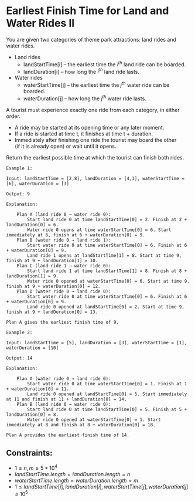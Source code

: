 # Earliest Finish Time for Land and Water Rides II

You are given two categories of theme park attractions: land rides and  
water rides.

* Land rides
    * landStartTime[i] – the earliest time the $i^{th}$ land ride 
        can be boarded.
    * landDuration[i] – how long the $i^{th}$ land ride lasts.
* Water rides
    * waterStartTime[j] – the earliest time the $j^{th}$ water ride 
        can be boarded.
    * waterDuration[j] – how long the $j^{th}$ water ride lasts.

A tourist must experience exactly one ride from each category, in either order.

*  A ride may be started at its opening time or any later moment.
*  If a ride is started at time t, it finishes at time t + duration.
*  Immediately after finishing one ride the tourist may board the other  
    (if it is already open) or wait until it opens.

Return the earliest possible time at which the tourist can finish both rides.

 
```
Example 1:

Input: landStartTime = [2,8], landDuration = [4,1], waterStartTime = [6], waterDuration = [3]

Output: 9

Explanation:​​​​​​​

    Plan A (land ride 0 → water ride 0):
        Start land ride 0 at time landStartTime[0] = 2. Finish at 2 + landDuration[0] = 6.
        Water ride 0 opens at time waterStartTime[0] = 6. Start immediately at 6, finish at 6 + waterDuration[0] = 9.
    Plan B (water ride 0 → land ride 1):
        Start water ride 0 at time waterStartTime[0] = 6. Finish at 6 + waterDuration[0] = 9.
        Land ride 1 opens at landStartTime[1] = 8. Start at time 9, finish at 9 + landDuration[1] = 10.
    Plan C (land ride 1 → water ride 0):
        Start land ride 1 at time landStartTime[1] = 8. Finish at 8 + landDuration[1] = 9.
        Water ride 0 opened at waterStartTime[0] = 6. Start at time 9, finish at 9 + waterDuration[0] = 12.
    Plan D (water ride 0 → land ride 0):
        Start water ride 0 at time waterStartTime[0] = 6. Finish at 6 + waterDuration[0] = 9.
        Land ride 0 opened at landStartTime[0] = 2. Start at time 9, finish at 9 + landDuration[0] = 13.

Plan A gives the earliest finish time of 9.
```

```
Example 2:

Input: landStartTime = [5], landDuration = [3], waterStartTime = [1], waterDuration = [10]

Output: 14

Explanation:​​​​​​​

    Plan A (water ride 0 → land ride 0):
        Start water ride 0 at time waterStartTime[0] = 1. Finish at 1 + waterDuration[0] = 11.
        Land ride 0 opened at landStartTime[0] = 5. Start immediately at 11 and finish at 11 + landDuration[0] = 14.
    Plan B (land ride 0 → water ride 0):
        Start land ride 0 at time landStartTime[0] = 5. Finish at 5 + landDuration[0] = 8.
        Water ride 0 opened at waterStartTime[0] = 1. Start immediately at 8 and finish at 8 + waterDuration[0] = 18.

Plan A provides the earliest finish time of 14.​​​​​​​
```
 

## Constraints:

* $1 \le n, m \le 5 * 10^4$
* $landStartTime.length = landDuration.length = n$
* $waterStartTime.length = waterDuration.length = m$
* $1 \le landStartTime[i], landDuration[i], waterStartTime[j], waterDuration[j] \le 10^5$

